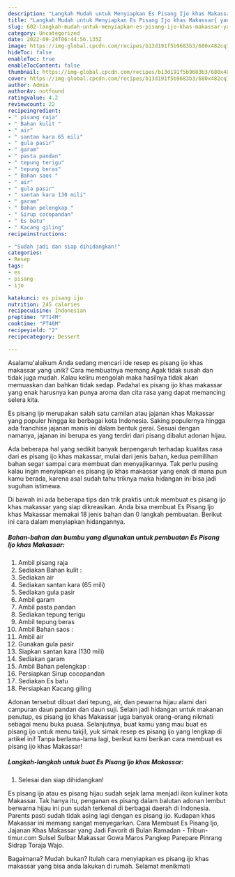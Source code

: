 ```yaml
---
description: "Langkah Mudah untuk Menyiapkan Es Pisang Ijo khas Makassar{ yang Enak Banget"
title: "Langkah Mudah untuk Menyiapkan Es Pisang Ijo khas Makassar{ yang Enak Banget"
slug: 602-langkah-mudah-untuk-menyiapkan-es-pisang-ijo-khas-makassar-yang-enak-banget
category: Uncategorized
date: 2022-09-24T06:44:56.135Z
image: https://img-global.cpcdn.com/recipes/b13d191f5b9683b3/680x482cq70/es-pisang-ijo-khas-makassar-foto-resep-utama.jpg
hideToc: false
enableToc: true
enableTocContent: false
thumbnail: https://img-global.cpcdn.com/recipes/b13d191f5b9683b3/680x482cq70/es-pisang-ijo-khas-makassar-foto-resep-utama.jpg
cover: https://img-global.cpcdn.com/recipes/b13d191f5b9683b3/680x482cq70/es-pisang-ijo-khas-makassar-foto-resep-utama.jpg
author: Admin
authorAv: notfound
ratingvalue: 4.2
reviewcount: 22
recipeingredient:
- " pisang raja"
- " Bahan kulit "
- " air"
- " santan kara 65 mili"
- " gula pasir"
- " garam"
- " pasta pandan"
- " tepung terigu"
- " tepung beras"
- " Bahan saos "
- " air"
- " gula pasir"
- " santan kara 130 mili"
- " garam"
- " Bahan pelengkap "
- " Sirup cocopandan"
- " Es batu"
- " Kacang giling"
recipeinstructions:

- "Sudah jadi dan siap dihidangkan!"
categories:
- Resep
tags:
- es
- pisang
- ijo

katakunci: es pisang ijo 
nutrition: 245 calories
recipecuisine: Indonesian
preptime: "PT14M"
cooktime: "PT46M"
recipeyield: "2"
recipecategory: Dessert

---
```



Asalamu'alaikum Anda sedang mencari ide resep es pisang ijo khas makassar yang unik? Cara membuatnya memang Agak tidak susah dan tidak juga mudah. Kalau keliru mengolah maka hasilnya tidak akan memuaskan dan bahkan tidak sedap. Padahal es pisang ijo khas makassar yang enak harusnya kan punya aroma dan cita rasa yang dapat memancing selera kita.


Es pisang ijo merupakan salah satu camilan atau jajanan khas Makassar yang populer hingga ke berbagai kota Indonesia. Saking populernya hingga ada franchise jajanan manis ini dalam bentuk gerai. Sesuai dengan namanya, jajanan ini berupa es yang terdiri dari pisang dibalut adonan hijau.

Ada beberapa hal yang sedikit banyak berpengaruh terhadap kualitas rasa dari es pisang ijo khas makassar, mulai dari jenis bahan, kedua pemilihan bahan segar sampai cara membuat dan menyajikannya. Tak perlu pusing kalau ingin menyiapkan es pisang ijo khas makassar yang enak di mana pun kamu berada, karena asal sudah tahu triknya maka hidangan ini bisa jadi suguhan istimewa.


Di bawah ini ada beberapa tips dan trik praktis untuk membuat es pisang ijo khas makassar yang siap dikreasikan. Anda bisa membuat Es Pisang Ijo khas Makassar memakai 18 jenis bahan dan 0 langkah pembuatan. Berikut ini cara dalam menyiapkan hidangannya.

<!--inarticleads1-->

##### Bahan-bahan dan bumbu yang digunakan untuk pembuatan Es Pisang Ijo khas Makassar:

1. Ambil  pisang raja
1. Sediakan  Bahan kulit :
1. Sediakan  air
1. Sediakan  santan kara (65 mili)
1. Sediakan  gula pasir
1. Ambil  garam
1. Ambil  pasta pandan
1. Sediakan  tepung terigu
1. Ambil  tepung beras
1. Ambil  Bahan saos :
1. Ambil  air
1. Gunakan  gula pasir
1. Siapkan  santan kara (130 mili)
1. Sediakan  garam
1. Ambil  Bahan pelengkap :
1. Persiapkan  Sirup cocopandan
1. Sediakan  Es batu
1. Persiapkan  Kacang giling


Adonan tersebut dibuat dari tepung, air, dan pewarna hijau alami dari campuran daun pandan dan daun suji. Selain jadi hidangan untuk makanan penutup, es pisang ijo khas Makassar juga banyak orang-orang nikmati sebagai menu buka puasa. Selanjutnya, buat kamu yang mau buat es pisang ijo untuk menu takjil, yuk simak resep es pisang ijo yang lengkap di artikel ini! Tanpa berlama-lama lagi, berikut kami berikan cara membuat es pisang ijo khas Makassar! 

<!--inarticleads2-->

##### Langkah-langkah untuk buat Es Pisang Ijo khas Makassar:


1. Selesai dan siap dihidangkan!

Es pisang ijo atau es pisang hijau sudah sejak lama menjadi ikon kuliner kota Makassar. Tak hanya itu, penganan es pisang dalam balutan adonan lembut berwarna hijau ini pun sudah terkenal di berbagai daerah di Indonesia. Parents pasti sudah tidak asing lagi dengan es pisang ijo. Kudapan khas Makassar ini memang sangat menyegarkan. Cara Membuat Es Pisang Ijo, Jajanan Khas Makassar yang Jadi Favorit di Bulan Ramadan - Tribun-timur.com Sulsel Sulbar Makassar Gowa Maros Pangkep Parepare Pinrang Sidrap Toraja Wajo. 

Bagaimana? Mudah bukan? Itulah cara menyiapkan es pisang ijo khas makassar yang bisa anda lakukan di rumah. Selamat menikmati
